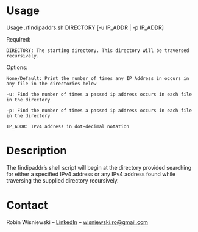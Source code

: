 ﻿# Usage
   Usage ./findipaddrs.sh DIRECTORY [-u IP_ADDR | -p IP_ADDR]

Required:

	DIRECTORY: The starting directory. This directory will be traversed recursively.

Options:

	None/Default: Print the number of times any IP Address in occurs in any file in the directories below

	-u: Find the number of times a passed ip address occurs in each file in the directory

	-p: Find the number of times a passed ip address occurs in each file in the directory

	IP_ADDR: IPv4 address in dot-decimal notation

# Description
The findipaddr’s shell script will begin at the directory provided searching for either a specified IPv4 address or any IPv4 address found while traversing the supplied directory recursively.

# Contact

Robin Wisniewski – [LinkedIn](https://www.linkedin.com/in/robin-wisniewski/) –  [wisniewski.ro@gmail.com](mailto:wisniewski.ro@gmail.com)
